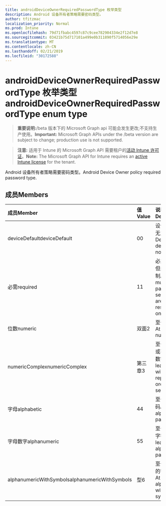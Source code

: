```yaml
---
title: androidDeviceOwnerRequiredPasswordType 枚举类型
description: Android 设备所有者策略需要密码类型。
author: tfitzmac
localization_priority: Normal
ms.prod: Intune
ms.openlocfilehash: 79d71fbabc4597c87c9cee782904334e2f12d7e8
ms.sourcegitcommit: 03421b75d717101a499e0b311890f5714056e29e
ms.translationtype: MT
ms.contentlocale: zh-CN
ms.lasthandoff: 02/21/2019
ms.locfileid: "30172588"
---
```

# <a name="androiddeviceownerrequiredpasswordtype-enum-type"></a><span data-ttu-id="f4954-103">androidDeviceOwnerRequiredPasswordType 枚举类型</span><span class="sxs-lookup"><span data-stu-id="f4954-103">androidDeviceOwnerRequiredPasswordType enum type</span></span>

> <span data-ttu-id="f4954-104">**重要说明:**/beta 版本下的 Microsoft Graph api 可能会发生更改;不支持生产使用。</span><span class="sxs-lookup"><span data-stu-id="f4954-104">**Important:** Microsoft Graph APIs under the /beta version are subject to change; production use is not supported.</span></span>

> <span data-ttu-id="f4954-105">**注意:** 适用于 Intune 的 Microsoft Graph API 需要租户的[活动 Intune 许可证](https://go.microsoft.com/fwlink/?linkid=839381)。</span><span class="sxs-lookup"><span data-stu-id="f4954-105">**Note:** The Microsoft Graph API for Intune requires an [active Intune license](https://go.microsoft.com/fwlink/?linkid=839381) for the tenant.</span></span>

<span data-ttu-id="f4954-106">Android 设备所有者策略需要密码类型。</span><span class="sxs-lookup"><span data-stu-id="f4954-106">Android Device Owner policy required password type.</span></span>

## <a name="members"></a><span data-ttu-id="f4954-107">成员</span><span class="sxs-lookup"><span data-stu-id="f4954-107">Members</span></span>
|<span data-ttu-id="f4954-108">成员</span><span class="sxs-lookup"><span data-stu-id="f4954-108">Member</span></span>|<span data-ttu-id="f4954-109">值</span><span class="sxs-lookup"><span data-stu-id="f4954-109">Value</span></span>|<span data-ttu-id="f4954-110">说明</span><span class="sxs-lookup"><span data-stu-id="f4954-110">Description</span></span>|
|:---|:---|:---|
|<span data-ttu-id="f4954-111">deviceDefault</span><span class="sxs-lookup"><span data-stu-id="f4954-111">deviceDefault</span></span>|<span data-ttu-id="f4954-112">0</span><span class="sxs-lookup"><span data-stu-id="f4954-112">0</span></span>|<span data-ttu-id="f4954-113">设备默认值, 无意向。</span><span class="sxs-lookup"><span data-stu-id="f4954-113">Device default value, no intent.</span></span>|
|<span data-ttu-id="f4954-114">必需</span><span class="sxs-lookup"><span data-stu-id="f4954-114">required</span></span>|<span data-ttu-id="f4954-115">1</span><span class="sxs-lookup"><span data-stu-id="f4954-115">1</span></span>|<span data-ttu-id="f4954-116">必须设置密码, 但类型没有限制。</span><span class="sxs-lookup"><span data-stu-id="f4954-116">There must be a password set, but there are no restrictions on type.</span></span>|
|<span data-ttu-id="f4954-117">位数</span><span class="sxs-lookup"><span data-stu-id="f4954-117">numeric</span></span>|<span data-ttu-id="f4954-118">双面</span><span class="sxs-lookup"><span data-stu-id="f4954-118">2</span></span>|<span data-ttu-id="f4954-119">至少为数值。</span><span class="sxs-lookup"><span data-stu-id="f4954-119">At least numeric.</span></span>|
|<span data-ttu-id="f4954-120">numericComplex</span><span class="sxs-lookup"><span data-stu-id="f4954-120">numericComplex</span></span>|<span data-ttu-id="f4954-121">第三章</span><span class="sxs-lookup"><span data-stu-id="f4954-121">3</span></span>|<span data-ttu-id="f4954-122">至少不带重复或有序序列的数字。</span><span class="sxs-lookup"><span data-stu-id="f4954-122">At least numeric with no repeating or ordered sequences.</span></span>|
|<span data-ttu-id="f4954-123">字母</span><span class="sxs-lookup"><span data-stu-id="f4954-123">alphabetic</span></span>|<span data-ttu-id="f4954-124">4</span><span class="sxs-lookup"><span data-stu-id="f4954-124">4</span></span>|<span data-ttu-id="f4954-125">至少为字母密码。</span><span class="sxs-lookup"><span data-stu-id="f4954-125">At least alphabetic password.</span></span>|
|<span data-ttu-id="f4954-126">字母数字</span><span class="sxs-lookup"><span data-stu-id="f4954-126">alphanumeric</span></span>|<span data-ttu-id="f4954-127">5</span><span class="sxs-lookup"><span data-stu-id="f4954-127">5</span></span>|<span data-ttu-id="f4954-128">至少为字母数字密码</span><span class="sxs-lookup"><span data-stu-id="f4954-128">At least alphanumeric password</span></span>|
|<span data-ttu-id="f4954-129">alphanumericWithSymbols</span><span class="sxs-lookup"><span data-stu-id="f4954-129">alphanumericWithSymbols</span></span>|<span data-ttu-id="f4954-130">型</span><span class="sxs-lookup"><span data-stu-id="f4954-130">6</span></span>|<span data-ttu-id="f4954-131">至少带有符号的字母数字。</span><span class="sxs-lookup"><span data-stu-id="f4954-131">At least alphanumeric with symbols.</span></span>|




